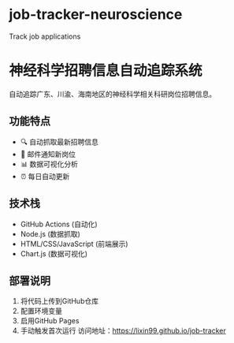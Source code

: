 # job-tracker-neuroscience
Track job applications 
# 神经科学招聘信息自动追踪系统

自动追踪广东、川渝、海南地区的神经科学相关科研岗位招聘信息。

## 功能特点

- 🔍 自动抓取最新招聘信息
- 📧 邮件通知新岗位
- 📊 数据可视化分析
- ⏰ 每日自动更新

## 技术栈

- GitHub Actions (自动化)
- Node.js (数据抓取)
- HTML/CSS/JavaScript (前端展示)
- Chart.js (数据可视化)

## 部署说明

1. 将代码上传到GitHub仓库
2. 配置环境变量
3. 启用GitHub Pages
4. 手动触发首次运行
访问地址：https://lixin99.github.io/job-tracker
